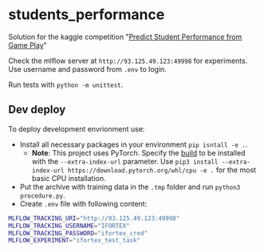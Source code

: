 # students_performance

Solution for the kaggle competition "[Predict Student Performance from Game Play](https://github.com/fedorkobak/students_performance.git)"

Check the mlflow server at `http://93.125.49.123:49998` for experiments. Use username and password from `.env` to login.

Run tests with `python -m unittest`.

## Dev deploy

To deploy development envrionment use:

- Install all necessary packages in your environment `pip isntall -e .`.
  - **Note**: This project uses PyTorch. Specify  the [build](https://pytorch.org/get-started/locally/) to be installed with the `--extra-index-url` parameter. Use `pip3 install --extra-index-url https://download.pytorch.org/whl/cpu -e .` for the most basic CPU installation.
- Put the archive with training data in the `.tmp` folder and run `python3 procedure.py`.
- Create `.env` file with following content:

```bash
MLFLOW_TRACKING_URI="http://93.125.49.123:49998"
MLFLOW_TRACKING_USERNAME="IFORTEX"
MLFLOW_TRACKING_PASSWORD="ifortex_cred"
MLFLOW_EXPERIMENT="ifortex_test_task"
```
